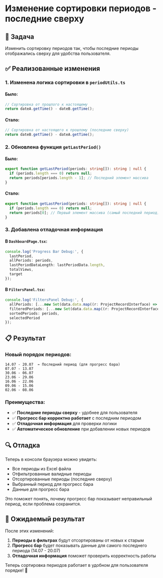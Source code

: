 # Изменение сортировки периодов - последние сверху

## 🎯 Задача

Изменить сортировку периодов так, чтобы последние периоды отображались сверху для удобства пользователя.

## ✅ Реализованные изменения

### 1. **Изменена логика сортировки в `periodUtils.ts`**

#### **Было:**
```typescript
// Сортировка от прошлого к настоящему
return dateA.getTime() - dateB.getTime();
```

#### **Стало:**
```typescript
// Сортировка от настоящего к прошлому (последние сверху)
return dateB.getTime() - dateA.getTime();
```

### 2. **Обновлена функция `getLastPeriod()`**

#### **Было:**
```typescript
export function getLastPeriod(periods: string[]): string | null {
  if (periods.length === 0) return null;
  return periods[periods.length - 1]; // Последний элемент массива
}
```

#### **Стало:**
```typescript
export function getLastPeriod(periods: string[]): string | null {
  if (periods.length === 0) return null;
  return periods[0]; // Первый элемент массива (самый последний период)
}
```

### 3. **Добавлена отладочная информация**

#### **В `DashboardPage.tsx`:**
```typescript
console.log('Progress Bar Debug:', {
  lastPeriod,
  allPeriods: periods,
  lastPeriodDataLength: lastPeriodData.length,
  totalViews,
  target
});
```

#### **В `FiltersPanel.tsx`:**
```typescript
console.log('FiltersPanel Debug:', {
  allPeriods: [...new Set(data.data.map((r: ProjectRecordInterface) => r.period))],
  filteredPeriods: [...new Set(data.data.map((r: ProjectRecordInterface) => r.period))].filter(isValidPeriod),
  sortedPeriods: periods,
  selectedPeriod
});
```

## 📋 Результат

### **Новый порядок периодов:**
```
14.07 - 20.07  ← Последний период (для прогресс бара)
07.07 - 13.07
30.06 - 06.07
23.06 - 29.06
16.06 - 22.06
09.06 - 15.06
02.06 - 08.06
```

### **Преимущества:**
- ✅ **Последние периоды сверху** - удобнее для пользователя
- ✅ **Прогресс бар корректно работает** с последним периодом
- ✅ **Отладочная информация** для проверки логики
- ✅ **Автоматическое обновление** при добавлении новых периодов

## 🔍 Отладка

Теперь в консоли браузера можно увидеть:
- Все периоды из Excel файла
- Отфильтрованные валидные периоды
- Отсортированные периоды (последние сверху)
- Выбранный период для прогресс бара
- Данные для прогресс бара

Это поможет понять, почему прогресс бар показывает неправильный период, если проблема сохранится.

## 🎯 Ожидаемый результат

После этих изменений:
1. **Периоды в фильтрах** будут отсортированы от новых к старым
2. **Прогресс бар** будет показывать данные для самого последнего периода (14.07 - 20.07)
3. **Отладочная информация** поможет проверить корректность работы

Теперь сортировка периодов работает в удобном для пользователя порядке! 🚀 